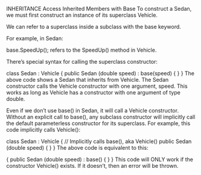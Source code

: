 INHERITANCE
Access Inherited Members with Base
To construct a Sedan, we must first construct an instance of its superclass Vehicle.

We can refer to a superclass inside a subclass with the base keyword.

For example, in Sedan:

base.SpeedUp();
refers to the SpeedUp() method in Vehicle.

There’s special syntax for calling the superclass constructor:

class Sedan : Vehicle
{
  public Sedan (double speed) : base(speed)
  {
  }
}
The above code shows a Sedan that inherits from Vehicle. The Sedan constructor calls the Vehicle constructor with one argument, speed. This works as long as Vehicle has a constructor with one argument of type double.

Even if we don’t use base() in Sedan, it will call a Vehicle constructor. Without an explicit call to base(), any subclass constructor will implicitly call the default parameterless constructor for its superclass. For example, this code implicitly calls Vehicle():

class Sedan : Vehicle
{
  // Implicitly calls base(), aka Vehicle()
  public Sedan (double speed)
  {
  }
}
The above code is equivalent to this:

{
  public Sedan (double speed) : base()
  {
  }
}
This code will ONLY work if the constructor Vehicle() exists. If it doesn’t, then an error will be thrown.

